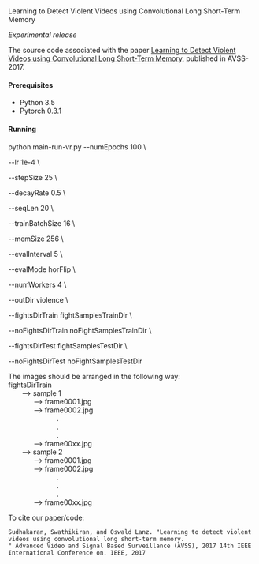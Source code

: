 #
Learning to Detect Violent Videos using Convolutional Long Short-Term Memory

*Experimental release*

The source code associated with the paper [Learning to Detect Violent Videos using Convolutional Long Short-Term Memory](https://arxiv.org/abs/1709.06531), published in AVSS-2017. 

#### Prerequisites
* Python 3.5
* Pytorch 0.3.1
#### Running
python main-run-vr.py --numEpochs 100 \\

--lr 1e-4 \\

--stepSize 25 \\

--decayRate 0.5 \\

--seqLen 20 \\

--trainBatchSize 16 \\

--memSize 256 \\

--evalInterval 5 \\

--evalMode horFlip \\

--numWorkers 4 \\

--outDir violence \\

--fightsDirTrain fightSamplesTrainDir \\

--noFightsDirTrain noFightSamplesTrainDir \\

--fightsDirTest fightSamplesTestDir \\

--noFightsDirTest noFightSamplesTestDir

The images should be arranged in the following way: \
fightsDirTrain \
&nbsp;&nbsp;&nbsp;&nbsp;&nbsp;&nbsp;	--> sample 1 \
&nbsp;&nbsp;&nbsp;&nbsp;&nbsp;&nbsp;&nbsp;&nbsp;&nbsp;&nbsp;&nbsp;&nbsp;	--> frame0001.jpg \
&nbsp;&nbsp;&nbsp;&nbsp;&nbsp;&nbsp;&nbsp;&nbsp;&nbsp;&nbsp;&nbsp;&nbsp;	--> frame0002.jpg \
&nbsp;&nbsp;&nbsp;&nbsp;&nbsp;&nbsp;&nbsp;&nbsp;&nbsp;&nbsp;&nbsp;&nbsp;&nbsp;&nbsp;&nbsp;&nbsp;&nbsp;&nbsp;&nbsp;&nbsp;&nbsp;&nbsp;&nbsp;&nbsp;	. \
&nbsp;&nbsp;&nbsp;&nbsp;&nbsp;&nbsp;&nbsp;&nbsp;&nbsp;&nbsp;&nbsp;&nbsp;&nbsp;&nbsp;&nbsp;&nbsp;&nbsp;&nbsp;&nbsp;&nbsp;&nbsp;&nbsp;&nbsp;&nbsp;	. \
&nbsp;&nbsp;&nbsp;&nbsp;&nbsp;&nbsp;&nbsp;&nbsp;&nbsp;&nbsp;&nbsp;&nbsp;&nbsp;&nbsp;&nbsp;&nbsp;&nbsp;&nbsp;&nbsp;&nbsp;&nbsp;&nbsp;&nbsp;&nbsp;	. \
&nbsp;&nbsp;&nbsp;&nbsp;&nbsp;&nbsp;&nbsp;&nbsp;&nbsp;&nbsp;&nbsp;&nbsp;	--> frame00xx.jpg \
&nbsp;&nbsp;&nbsp;&nbsp;&nbsp;&nbsp;	--> sample 2 \
&nbsp;&nbsp;&nbsp;&nbsp;&nbsp;&nbsp;&nbsp;&nbsp;&nbsp;&nbsp;&nbsp;&nbsp; --> frame0001.jpg \
&nbsp;&nbsp;&nbsp;&nbsp;&nbsp;&nbsp;&nbsp;&nbsp;&nbsp;&nbsp;&nbsp;&nbsp;	--> frame0002.jpg \
&nbsp;&nbsp;&nbsp;&nbsp;&nbsp;&nbsp;&nbsp;&nbsp;&nbsp;&nbsp;&nbsp;&nbsp;&nbsp;&nbsp;&nbsp;&nbsp;&nbsp;&nbsp;&nbsp;&nbsp;&nbsp;&nbsp;&nbsp;&nbsp;	. \
&nbsp;&nbsp;&nbsp;&nbsp;&nbsp;&nbsp;&nbsp;&nbsp;&nbsp;&nbsp;&nbsp;&nbsp;&nbsp;&nbsp;&nbsp;&nbsp;&nbsp;&nbsp;&nbsp;&nbsp;&nbsp;&nbsp;&nbsp;&nbsp;	. \
&nbsp;&nbsp;&nbsp;&nbsp;&nbsp;&nbsp;&nbsp;&nbsp;&nbsp;&nbsp;&nbsp;&nbsp;&nbsp;&nbsp;&nbsp;&nbsp;&nbsp;&nbsp;&nbsp;&nbsp;&nbsp;&nbsp;&nbsp;&nbsp;	. \
&nbsp;&nbsp;&nbsp;&nbsp;&nbsp;&nbsp;&nbsp;&nbsp;&nbsp;&nbsp;&nbsp;&nbsp;	--> frame00xx.jpg

To cite our paper/code:

```
Sudhakaran, Swathikiran, and Oswald Lanz. "Learning to detect violent videos using convolutional long short-term memory.
" Advanced Video and Signal Based Surveillance (AVSS), 2017 14th IEEE International Conference on. IEEE, 2017
```

